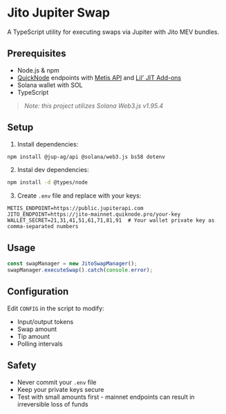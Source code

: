 # Jito Jupiter Swap

A TypeScript utility for executing swaps via Jupiter with Jito MEV bundles.

## Prerequisites

- Node.js & npm
- [QuickNode](https://quicknode.com) endpoints with [Metis API](https://marketplace.quicknode.com/add-on/metis-jupiter-v6-swap-api) and [Lil' JIT Add-ons](https://marketplace.quicknode.com/add-on/lil-jit-jito-bundles-and-transactions)
- Solana wallet with SOL
- TypeScript

> _Note: this project utilizes Solana Web3.js v1.95.4_

## Setup

1. Install dependencies:
```bash
npm install @jup-ag/api @solana/web3.js bs58 dotenv 
```

2. Instal dev dependencies:
```bash
npm install -d @types/node
```

3. Create `.env` file and replace with your keys:
```env
METIS_ENDPOINT=https://public.jupiterapi.com
JITO_ENDPOINT=https://jito-mainnet.quiknode.pro/your-key
WALLET_SECRET=21,31,41,51,61,71,81,91  # Your wallet private key as comma-separated numbers
```

## Usage

```typescript
const swapManager = new JitoSwapManager();
swapManager.executeSwap().catch(console.error);
```

## Configuration

Edit `CONFIG` in the script to modify:
- Input/output tokens
- Swap amount
- Tip amount
- Polling intervals

## Safety

- Never commit your `.env` file
- Keep your private keys secure
- Test with small amounts first - mainnet endpoints can result in irreversible loss of funds

